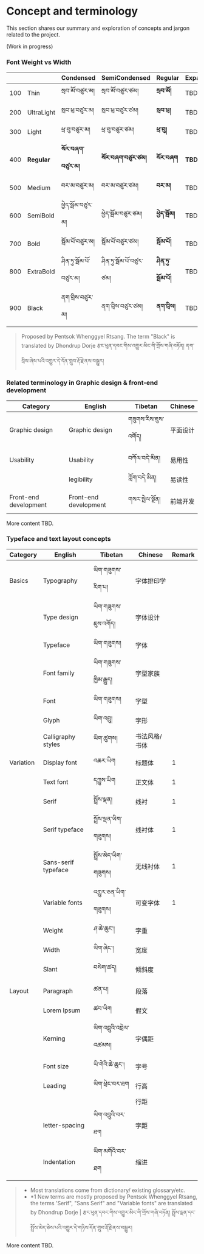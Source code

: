 
# Concept and terminology

This section shares our summary and exploration of concepts and jargon related to the project.

(Work in progress)


### Font **Weight** vs **Width**

|    |            |Condensed    |SemiCondensed |Regular    |Expanded    |
|----|------------|--------------|-------------|-----------|------------|
|100 |Thin	      |སྲབ་མོ་བཙུར་མ།      |སྲབ་མོ་བཙུར་ཙམ།     |**སྲབ་མོ།**     |TBD        |
|200 |UltraLight  |སྲབ་ཕྲ་བཙུར་མ།      |སྲབ་ཕྲ་བཙུར་ཙམ།     |**སྲབ་ཕྲ།**    |TBD        |
|300 |Light       |ཕྲ་བུ་བཙུར་མ།       |ཕྲ་བུ་བཙུར་ཙམ།      |**ཕྲ་བུ།**     |TBD        |
|400 |**Regular** |**སོར་བཞག་བཙུར་མ།** |**སོར་བཞག་བཙུར་ཙམ།** |**སོར་བཞག**   |**TBD**  |
|500 |Medium      |བར་མ་བཙུར་མ།      |བར་མ་བཙུར་ཙམ།     |**བར་མ།**    |TBD        |
|600 |SemiBold    |ཕྱེད་སྦོམ་བཙུར་མ།     |ཕྱེད་སྦོམ་བཙུར་ཙམ།    |**ཕྱེད་སྦོམ།**   |TBD        |
|700 |Bold        |སྦོམ་པོ་བཙུར་མ།      |སྦོམ་པོ་བཙུར་ཙམ།     |**སྦོམ་པོ།**    |TBD        |
|800 |ExtraBold   |ཤིན་ཏུ་སྦོམ་པོ་བཙུར་མ།   |ཤིན་ཏུ་སྦོམ་པོ་བཙུར་ཙམ།  |**ཤིན་ཏུ་སྦོམ་པོ།** |TBD        |
|900 |Black       |ནག་བྲིས་བཙུར་མ།      |ནག་བྲིས་བཙུར་ཙམ།     |**ནག་བྲིས།**    |TBD        |

> Proposed by Pentsok Whenggyel Rtsang.
> The term "Black" is translated by Dhondrup Dorje
> རྩང་ཕུན་དབང་གིས་འགྱུར་མིང་གི་གྲོས་གཞི་བཏོན། ནག་བྲིས་ཞེས་པའི་འགྱུར་དེ་དོན་གྲུབ་རྡོ་རྗེ་ནས་བསྒྱུར། 

### Related terminology in Graphic design & front-end development

|Category       |English       |Tibetan       |Chinese      |
|-------------- |--------------|--------------|-------------|
|Graphic design |Graphic design|གཟུགས་རིས་ཇུས་འགོད།   |平面设计       |
|               |              |          |          |
|Usability      |Usability     |བཀོལ་བདེ་མིན།   | 易用性          |
|               |legibility    |ཀློག་བདེ་མིན།    | 易读性   |
|               |             |          |          |           |
|Front-end development|Front-end development |གསར་སྤེལ་སྔོན།               |前端开发      |
|               |          |          |          |

More content TBD.


### Typeface and text layout concepts

|Category     |English     |Tibetan       |Chinese      |Remark    |
|------------|-------------|--------------|-------------|-----------|
|            |     	      |     	      |     	      |     |
|Basics   	 |Typography   |ཡིག་གཟུགས་རིག་པ།     	|字体排印学      |     |
|            |Type design  |ཡིག་གཟུགས་ཇུས་འགོད། |字体设计        |     |
|            |Typeface		|ཡིག་གཟུགས།     	|字体     	      |     |
|            |Font family  	|ཡིག་གཟུགས་ཁྱིམ་རྒྱུད།  |字型家族         |     |
|            |Font			|ཡིག་གཟུགས།     	      |字型     	       |     |
|            |Glyph 	      |ཡིག་འབྲུ།     	   |字形   	       |     |
|            |Calligraphy styles |ཡིག་ཚུགས།   |书法风格/书体    |     |
|            |     	      |     	      |     	      |     |
|Variation   |Display font |འཆར་ཡིག        |标题体          |1     |
|            |Text font    |དཀྱུས་ཡིག     |正文体           |1    |
|            |Serif        |སྤྲོས་ལྡན།     	      |线衬   	      |1    |
|            |Serif typeface |སྤྲོས་ལྡན་ཡིག་གཟུགས།    |线衬体         |1   |
|            |Sans-serif typeface|སྤྲོས་མེད་ཡིག་གཟུགས། |无线衬体       |1     |
|            |Variable fonts |འགྱུར་ཅན་ཡིག་གཟུགས། |可变字体       |1     |
|            |Weight     		 |ཤ་ཆེ་ཆུང་།     	    |字重 	      |     |
|            |Width     	   |ཡིག་ཞེང་།     	    |宽度     	  |     |
|            |Slant     	   |བསེག་ཚད།     	|倾斜度    	  |     |
|            |     	      |     	      |     	      |     |
|Layout		 |Paragraph	  |ཚན་པ།     	      |段落     	      |     |
|            |Lorem Ipsum  |ཚབ་ཡིག     	 |假文	          |     |
|            |Kerning     |ཡིག་འབྲུའི་འབྲེལ་འཚམས། |字偶距     	  |     |
|            |Font size   |ཡི་གེའི་ཆེ་ཆུང་།     |字号     	      |     |
|            |Leading     |ཡིག་ཕྲེང་བར་ཐག     |行高     	      |     |
|            |     	      |     	      |行距     	      |    |
|            |letter-spacing |ཡིག་འབྲུའི་བར་ཐག     |字距     	    |     |
|            |Indentation |ཡིག་མགོའི་བར་ཐག    |缩进     	      |     |


> - Most translations come from dictionary/ existing glossary/etc.
> - *1 New terms are mostly proposed by Pentsok Whenggyel Rtsang, the terms 'Serif", "Sans Serif" and "Variable fonts" are translated by Dhondrup Dorje | རྩང་ཕུན་དབང་གིས་འགྱུར་མིང་གི་གྲོས་གཞི་བཏོན། སྤྲོས་ལྡན་དང་སྤྲོས་མེད་ཅེས་པའི་འགྱུར་དེ་གཉིས་དོན་གྲུབ་རྡོ་རྗེ་ནས་བསྒྱུར། 

More content TBD.



